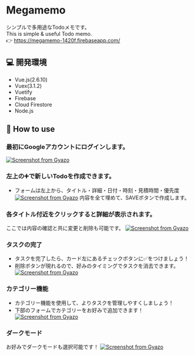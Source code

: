 # Megamemo
シンプルで多用途なTodoメモです。  
This is simple & useful Todo memo.  
:point_right: https://megamemo-1420f.firebaseapp.com/

## :computer: 開発環境
- Vue.js(2.6.10)
- Vuex(3.1.2)
- Vuetify
- Firebase
- Cloud Firestore
- Node.js

## :star2: How to use
### 最初にGoogleアカウントにログインします。
[![Screenshot from Gyazo](https://gyazo.com/f4f7db501ff0989a2fb4cbece32662f8/raw)](https://gyazo.com/f4f7db501ff0989a2fb4cbece32662f8)

### 左上の:heavy_plus_sign:で新しいTodoを作成できます。
- フォームは左上から、タイトル・詳細・日付・時刻・見積時間・優先度
[![Screenshot from Gyazo](https://gyazo.com/773e036be79e54233e2c05f09095f117/raw)](https://gyazo.com/773e036be79e54233e2c05f09095f117)
内容を全て埋めて、SAVEボタンで作成します。

### 各タイトル付近をクリックすると詳細が表示されます。 
ここでは内容の確認と共に変更と削除も可能です。
[![Screenshot from Gyazo](https://gyazo.com/5ccea5f8f017578e4b82eede0f204135/raw)](https://gyazo.com/5ccea5f8f017578e4b82eede0f204135)

### タスクの完了
- タスクを完了したら、カード左にあるチェックボタンに:white_check_mark:をつけましょう！
- 削除ボタンが現れるので、好みのタイミングでタスクを消去できます。
[![Screenshot from Gyazo](https://gyazo.com/fb6062c387a5024354a085cabb412e88/raw)](https://gyazo.com/fb6062c387a5024354a085cabb412e88)

### カテゴリー機能
- カテゴリー機能を使用して、よりタスクを管理しやすくしましょう！
- 下部のフォームでカテゴリーをお好みで追加できます！
[![Screenshot from Gyazo](https://gyazo.com/3c8104c5506e68e3ec4515b678fcd2b9/raw)](https://gyazo.com/3c8104c5506e68e3ec4515b678fcd2b9)

### ダークモード
お好みでダークモードも選択可能です！
[![Screenshot from Gyazo](https://gyazo.com/8521cba629e23e720a8ab195c90ed31c/raw)](https://gyazo.com/8521cba629e23e720a8ab195c90ed31c)
